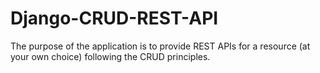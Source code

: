 # Django-CRUD-REST-API
The purpose of the application is to provide REST APIs for a resource (at your own choice) following the CRUD principles.
